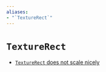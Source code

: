 ```yaml
---
aliases:
- "`TextureRect`"
---
```


# `TextureRect`

- [`TextureRect` does not scale nicely](godot-texture-rect-scales-badly.md)
